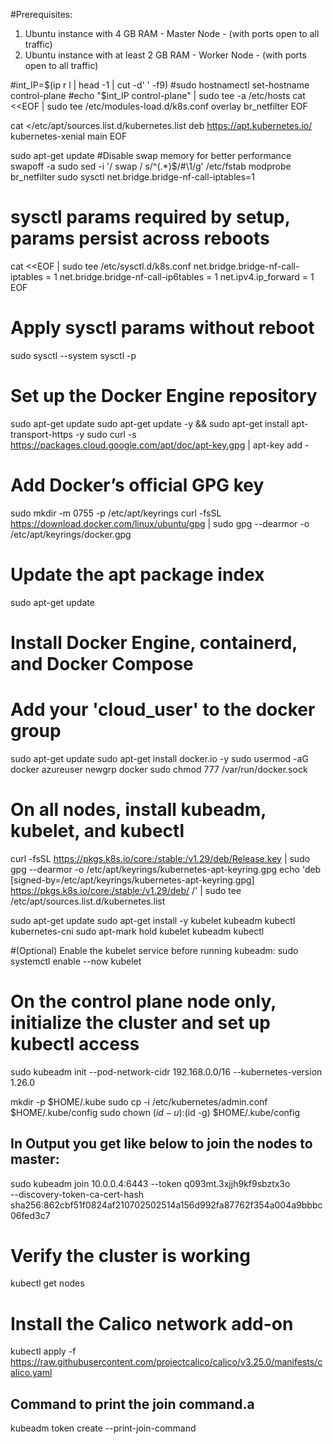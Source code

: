 

#Prerequisites:

1. Ubuntu instance with 4 GB RAM - Master Node - (with ports open to all traffic)
2. Ubuntu instance with at least 2 GB RAM - Worker Node - (with ports open to all traffic)


#int_IP=$(ip r l | head -1 | cut -d' ' -f9)
#sudo hostnamectl set-hostname control-plane
#echo "$int_IP control-plane" | sudo tee -a /etc/hosts
cat <<EOF | sudo tee /etc/modules-load.d/k8s.conf
overlay
br_netfilter
EOF

cat <<EOF >/etc/apt/sources.list.d/kubernetes.list
deb https://apt.kubernetes.io/ kubernetes-xenial main
EOF

sudo apt-get update
#Disable swap memory for better performance
swapoff -a
sudo sed -i '/ swap / s/^\(.*\)$/#\1/g' /etc/fstab
modprobe br_netfilter
sudo sysctl net.bridge.bridge-nf-call-iptables=1


# sysctl params required by setup, params persist across reboots
cat <<EOF | sudo tee /etc/sysctl.d/k8s.conf
net.bridge.bridge-nf-call-iptables  = 1
net.bridge.bridge-nf-call-ip6tables = 1
net.ipv4.ip_forward                 = 1
EOF

# Apply sysctl params without reboot
sudo sysctl --system
sysctl -p

# Set up the Docker Engine repository
sudo apt-get update 
sudo apt-get update -y  && sudo apt-get install apt-transport-https -y
sudo curl -s https://packages.cloud.google.com/apt/doc/apt-key.gpg | apt-key add -

# Add Docker’s official GPG key

sudo mkdir -m 0755 -p /etc/apt/keyrings
curl -fsSL https://download.docker.com/linux/ubuntu/gpg | sudo gpg --dearmor -o /etc/apt/keyrings/docker.gpg

# Update the apt package index
sudo apt-get update

# Install Docker Engine, containerd, and Docker Compose
# Add your 'cloud_user' to the docker group
sudo apt-get update
sudo apt-get install docker.io -y
sudo usermod -aG docker azureuser
newgrp docker
sudo chmod 777 /var/run/docker.sock

# On all nodes, install kubeadm, kubelet, and kubectl
curl -fsSL https://pkgs.k8s.io/core:/stable:/v1.29/deb/Release.key | sudo gpg --dearmor -o /etc/apt/keyrings/kubernetes-apt-keyring.gpg
echo 'deb [signed-by=/etc/apt/keyrings/kubernetes-apt-keyring.gpg] https://pkgs.k8s.io/core:/stable:/v1.29/deb/ /' | sudo tee /etc/apt/sources.list.d/kubernetes.list

sudo apt-get update
sudo apt-get install -y kubelet kubeadm kubectl kubernetes-cni
sudo apt-mark hold kubelet kubeadm kubectl

#(Optional) Enable the kubelet service before running kubeadm:
sudo systemctl enable --now kubelet

# On the control plane node only, initialize the cluster and set up kubectl access
sudo kubeadm init --pod-network-cidr 192.168.0.0/16 --kubernetes-version 1.26.0

mkdir -p $HOME/.kube
sudo cp -i /etc/kubernetes/admin.conf $HOME/.kube/config
sudo chown $(id -u):$(id -g) $HOME/.kube/config

## In Output you get like below to join the nodes to master:
sudo kubeadm join 10.0.0.4:6443 --token q093mt.3xjjh9kf9sbztx3o \
        --discovery-token-ca-cert-hash sha256:862cbf51f0824af210702502514a156d992fa87762f354a004a9bbbc06fed3c7



# Verify the cluster is working
kubectl get nodes

# Install the Calico network add-on
kubectl apply -f https://raw.githubusercontent.com/projectcalico/calico/v3.25.0/manifests/calico.yaml

## Command to print the join command.a
kubeadm token create --print-join-command